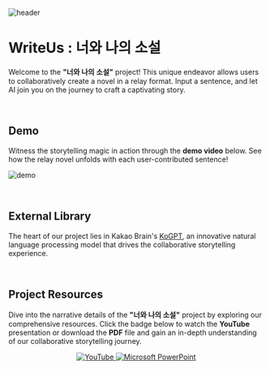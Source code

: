 ![header](https://github.com/smmin21/WriteUs/assets/79392773/d4c65387-d799-44da-8dd1-193eca42f735)


# WriteUs : 너와 나의 소설

Welcome to the **"너와 나의 소설"** project! This unique endeavor allows users to collaboratively create a novel in a relay format. Input a sentence, and let AI join you on the journey to craft a captivating story.

<br>

## Demo
Witness the storytelling magic in action through the **demo video** below. See how the relay novel unfolds with each user-contributed sentence!

![demo](https://github.com/smmin21/WriteUs/assets/79392773/2f4177ea-9a3b-4d95-98c3-3a192626dff2)

<br>

## External Library

The heart of our project lies in Kakao Brain's [KoGPT](https://github.com/kakaobrain/kogpt), an innovative natural language processing model that drives the collaborative storytelling experience.



<br>

## Project Resources
Dive into the narrative details of the **"너와 나의 소설"** project by exploring our comprehensive resources. Click the badge below to watch the **YouTube** presentation or download the **PDF** file and gain an in-depth understanding of our collaborative storytelling journey.

<p align="center">
  <a href="https://www.youtube.com/watch?v=ckFFwVCe9pU&t=12s">
    <img src="https://img.shields.io/badge/YouTube-FF0000?style=for-the-badge&logo=youtube&logoColor=white" alt="YouTube">
  </a>
  <a href="https://github.com/smmin21/WriteUs/files/13703216/WriteUs.pdf">
    <img src="https://img.shields.io/badge/Microsoft_PowerPoint-B7472A?style=for-the-badge&logo=microsoft-powerpoint&logoColor=white" alt="Microsoft PowerPoint">
  </a>
</p>

